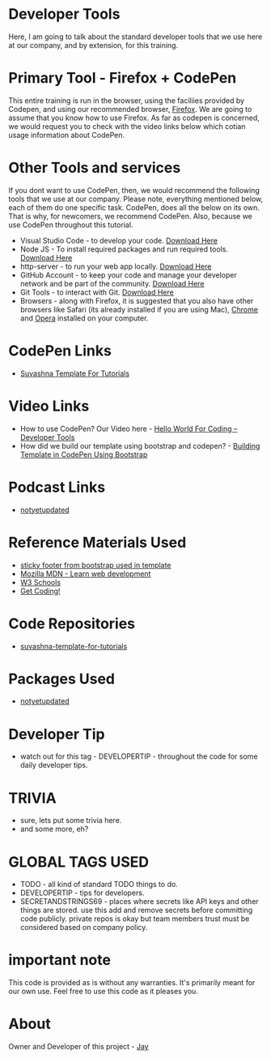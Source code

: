 # Developer Tools

Here, I am going to talk about the standard developer tools that we use here at our company, and by extension, for this training. 

# Primary Tool - Firefox + CodePen

This entire training is run in the browser, using the faciliies provided by Codepen, and using our recommended browser, [Firefox](https://www.mozilla.org/en-US/firefox/new/). We are going to assume that you know how to use Firefox. As far as codepen is concerned, we would request you to check with the video links below which cotian usage information about CodePen.

# Other Tools and services

If you dont want to use CodePen, then, we would recommend the following tools that we use at our company. Please note, everything mentioned below, each of them do one specific task. CodePen, does all the below on its own. That is why, for newcomers, we recommend CodePen. Also, because we use CodePen throughout this tutorial.

* Visual Studio Code - to develop your code. [Download Here](https://code.visualstudio.com)
* Node JS - To install required packages and run required tools. [Download Here](https://nodejs.org/en/)
* http-server - to run your web app locally. [Download Here](https://www.npmjs.com/package/http-server)
* GitHub Account - to keep your code and manage your developer network and be part of the community. [Download Here](https://github.com)
* Git Tools - to interact with Git. [Download Here](https://git-scm.com/downloads)
* Browsers - along with Firefox, it is suggested that you also have other browsers like Safari (its already installed if you are using Mac), [Chrome](https://www.google.com/chrome/index.html) and [Opera](https://www.opera.com) installed on your computer.

# CodePen Links

* [Suvashna Template For Tutorials](https://codepen.io/jay-pancodu/pen/0b48cdb3344a9ff399969589eef2c86d)

# Video Links

* How to use CodePen? Our Video here - [Hello World For Coding – Developer Tools](https://youtu.be/icW_Qv0xyTc)
* How did we build our template using bootstrap and codepen? - [Building Template in CodePen Using Bootstrap](https://youtu.be/CNW-PET96S8)

# Podcast Links

* [notyetupdated](Link)

# Reference Materials Used 

* [sticky footer from bootstrap used in template](https://getbootstrap.com/docs/4.4/examples/sticky-footer/)
* [Mozilla MDN - Learn web development](https://developer.mozilla.org/en-US/docs/Learn)
* [W3 Schools](https://www.w3schools.com)
* [Get Coding!](https://getcodingkids.com/missions/)

# Code Repositories

* [suvashna-template-for-tutorials](https://github.com/Jay-study-nildana/Tutorials/tree/master/WebCode/suvashna-template-for-tutorials)

# Packages Used 

* [notyetupdated](Link)

# Developer Tip 

* watch out for this tag - DEVELOPERTIP - throughout the code for some daily developer tips.

# TRIVIA 

* sure, lets put some trivia here.
* and some more, eh?

# GLOBAL TAGS USED

* TODO - all kind of standard TODO things to do. 
* DEVELOPERTIP - tips for developers.
* SECRETANDSTRINGS69 - places where secrets like API keys and other things are stored. use this add and remove secrets before committing code publicly. private repos is okay but team members trust must be considered based on company policy. 

# important note 

This code is provided as is without any warranties. It's primarily meant for our own use. Feel free to use this code as it pleases you.

# About

Owner and Developer of this project - [Jay](http://thechalakas.com)